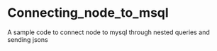 # Connecting_node_to_msql
A sample code to connect node to mysql through nested queries and sending jsons
